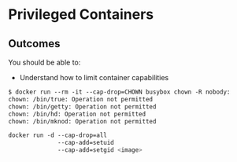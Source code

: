 # Privileged Containers

## Outcomes

You should be able to:

- Understand how to limit container capabilities


```bash
$ docker run ‐‐rm ‐it ‐‐cap‐drop=CHOWN busybox chown ‐R nobody:
chown: /bin/true: Operation not permitted
chown: /bin/getty: Operation not permitted
chown: /bin/hd: Operation not permitted
chown: /bin/mknod: Operation not permitted
```

```bash
docker run ‐d ‐‐cap‐drop=all
              ‐‐cap‐add=setuid
              ‐‐cap‐add=setgid <image>
```
